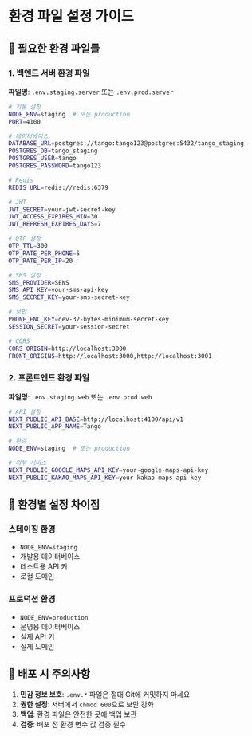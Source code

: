 # 환경 파일 설정 가이드

## 📁 필요한 환경 파일들

### 1. 백엔드 서버 환경 파일
**파일명**: `.env.staging.server` 또는 `.env.prod.server`

```bash
# 기본 설정
NODE_ENV=staging  # 또는 production
PORT=4100

# 데이터베이스
DATABASE_URL=postgres://tango:tango123@postgres:5432/tango_staging
POSTGRES_DB=tango_staging
POSTGRES_USER=tango
POSTGRES_PASSWORD=tango123

# Redis
REDIS_URL=redis://redis:6379

# JWT
JWT_SECRET=your-jwt-secret-key
JWT_ACCESS_EXPIRES_MIN=30
JWT_REFRESH_EXPIRES_DAYS=7

# OTP 설정
OTP_TTL=300
OTP_RATE_PER_PHONE=5
OTP_RATE_PER_IP=20

# SMS 설정
SMS_PROVIDER=SENS
SMS_API_KEY=your-sms-api-key
SMS_SECRET_KEY=your-sms-secret-key

# 보안
PHONE_ENC_KEY=dev-32-bytes-minimum-secret-key
SESSION_SECRET=your-session-secret

# CORS
CORS_ORIGIN=http://localhost:3000
FRONT_ORIGINS=http://localhost:3000,http://localhost:3001
```

### 2. 프론트엔드 환경 파일
**파일명**: `.env.staging.web` 또는 `.env.prod.web`

```bash
# API 설정
NEXT_PUBLIC_API_BASE=http://localhost:4100/api/v1
NEXT_PUBLIC_APP_NAME=Tango

# 환경
NODE_ENV=staging  # 또는 production

# 외부 서비스
NEXT_PUBLIC_GOOGLE_MAPS_API_KEY=your-google-maps-api-key
NEXT_PUBLIC_KAKAO_MAPS_API_KEY=your-kakao-maps-api-key
```

## 🔧 환경별 설정 차이점

### 스테이징 환경
- `NODE_ENV=staging`
- 개발용 데이터베이스
- 테스트용 API 키
- 로컬 도메인

### 프로덕션 환경
- `NODE_ENV=production`
- 운영용 데이터베이스
- 실제 API 키
- 실제 도메인

## 📝 배포 시 주의사항

1. **민감 정보 보호**: `.env.*` 파일은 절대 Git에 커밋하지 마세요
2. **권한 설정**: 서버에서 `chmod 600`으로 보안 강화
3. **백업**: 환경 파일은 안전한 곳에 백업 보관
4. **검증**: 배포 전 환경 변수 값 검증 필수









